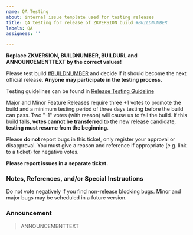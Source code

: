 ```yaml
---
name: QA Testing
about: internal issue template used for testing releases
title: QA testing for release of ZKVERSION build #BUILDNUMBER
labels: QA
assignees: ''

---
```


**Replace ZKVERSION, BUILDNUMBER, BUILDURL and ANNOUNCEMENTTEXT by the correct values!**

Please test build [#BUILDNUMBER](BUILDURL) and decide if it should become the next official release. **Anyone may participate in the testing process.**

Testing guidelines can be found in [Release Testing Guideline](https://github.com/zikula/core/wiki/Release-Testing-Guidelines)

Major and Minor Feature Releases require three +1 votes to promote the build and a minimum testing period of three days testing before the build can pass.  Two "-1" votes (with reason) will cause us to fail the build. If this build fails, **votes cannot be transferred** to the new release candidate, **testing must resume from the beginning**.

Please **do not** report bugs in this ticket, only register your approval or disapproval. You must give a reason and reference if appropriate (e.g. link to a ticket) for negative votes.

**Please report issues in a separate ticket.**

### Notes, References, and/or Special Instructions

Do not vote negatively if you find non-release blocking bugs. Minor and major bugs may be scheduled in a future version.

### Announcement

> ANNOUNCEMENTTEXT
